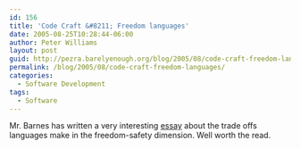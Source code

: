 ```yaml
---
id: 156
title: 'Code Craft &#8211; Freedom languages'
date: 2005-08-25T10:28:44-06:00
author: Peter Williams
layout: post
guid: http://pezra.barelyenough.org/blog/2005/08/code-craft-freedom-languages/
permalink: /blog/2005/08/code-craft-freedom-languages/
categories:
  - Software Development
tags:
  - Software
---
```

Mr. Barnes has written a very interesting [essay](http://www.journalhome.com/codecraft/9003/) about the trade offs languages make in the freedom-safety dimension. Well worth the read.